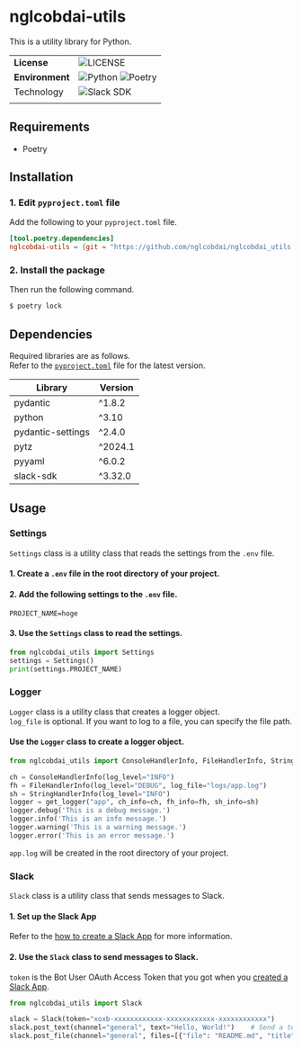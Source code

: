 # nglcobdai-utils

This is a utility library for Python.

|                 |                                                                                                                                                                          |
| --------------- | ------------------------------------------------------------------------------------------------------------------------------------------------------------------------ |
| **License**     | ![LICENSE](https://img.shields.io/badge/license-MIT-blue.svg?style=flat)                                                                                                 |
| **Environment** | ![Python](https://img.shields.io/badge/-Python_3.10-F9DC3E.svg?logo=python&style=flat) ![Poetry](https://img.shields.io/badge/-Poetry-2c2d72.svg?logo=python&style=flat) |
| Technology      | ![Slack SDK](https://img.shields.io/badge/-Slack_SDK-4A154B.svg?logo=slack&style=flat)                                                                                   |
|                 |

## Requirements

- Poetry

## Installation

### 1. Edit `pyproject.toml` file

Add the following to your `pyproject.toml` file.

```toml
[tool.poetry.dependencies]
nglcobdai-utils = {git = "https://github.com/nglcobdai/nglcobdai_utils.git", tag = "v0.1.0"}
```

### 2. Install the package

Then run the following command.

```sh
$ poetry lock
```

## Dependencies

Required libraries are as follows.  
Refer to the [`pyproject.toml`](pyproject.toml) file for the latest version.

| Library           | Version |
| ----------------- | ------- |
| pydantic          | ^1.8.2  |
| python            | ^3.10   |
| pydantic-settings | ^2.4.0  |
| pytz              | ^2024.1 |
| pyyaml            | ^6.0.2  |
| slack-sdk         | ^3.32.0 |

## Usage

### Settings

`Settings` class is a utility class that reads the settings from the `.env` file.

#### 1. Create a `.env` file in the root directory of your project.

#### 2. Add the following settings to the `.env` file.

```.env
PROJECT_NAME=hoge
```

#### 3. Use the `Settings` class to read the settings.

```py
from nglcobdai_utils import Settings
settings = Settings()
print(settings.PROJECT_NAME)
```

### Logger

`Logger` class is a utility class that creates a logger object.  
`log_file` is optional. If you want to log to a file, you can specify the file path.

#### Use the `Logger` class to create a logger object.

```python
from nglcobdai_utils import ConsoleHandlerInfo, FileHandlerInfo, StringHandlerInfo, get_logger

ch = ConsoleHandlerInfo(log_level="INFO")
fh = FileHandlerInfo(log_level="DEBUG", log_file="logs/app.log")
sh = StringHandlerInfo(log_level="INFO")
logger = get_logger("app", ch_info=ch, fh_info=fh, sh_info=sh)
logger.debug('This is a debug message.')
logger.info('This is an info message.')
logger.warning('This is a warning message.')
logger.error('This is an error message.')
```

`app.log` will be created in the root directory of your project.

### Slack

`Slack` class is a utility class that sends messages to Slack.

#### 1. Set up the Slack App

Refer to the [how to create a Slack App](/doc/how_to_setup_slack_app.md) for more information.

#### 2. Use the `Slack` class to send messages to Slack.

`token` is the Bot User OAuth Access Token that you got when you [created a Slack App](/doc/how_to_setup_slack_app.md).

```python
from nglcobdai_utils import Slack

slack = Slack(token="xoxb-xxxxxxxxxxxx-xxxxxxxxxxxx-xxxxxxxxxxxx")
slack.post_text(channel="general", text="Hello, World!")    # Send a text message
slack.post_file(channel="general", files=[{"file": "README.md", "title": "README.md"}]) # Send a file
```
